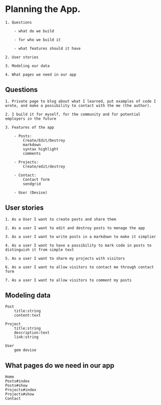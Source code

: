 # Planning the App.
    
    1. Questions
        
        - what do we build
        
        - for who we build it
        
        - what features should it have
        
    2. User stories
    
    3. Modeling our data
    
    4. What pages we need in our app
    
## Questions

    1. Private page to blog about what I learned, put examples of code I wrote, and make a possibility to contact with the me (the author).
    
    2. I build it for myself, for the community and for potential employers in the future
    
    3. Features of the app
    
        - Posts:
            Create/Edit/Destroy
            markdown
            syntax highlight
            comments
        
        - Projects:
            Create/edit/destroy
            
        - Contact:
            Contact form
            sendgrid
            
        - User (Devise)
    
## User stories

    1. As a User I want to create posts and share them
    
    2. As a user I want to edit and destroy posts to menage the app
    
    3. As a user I want to write posts in a markdown to make it simplier
    
    4. As a user I want to have a possibility to mark code in posts to distinguish it from simple text
    
    5. As a user I want to share my projects with visitors
    
    6. As a user I want to allow visitors to contact me through contact form
    
    7. As a user I want to allow visitors to comment my posts
    
## Modeling data

    Post
        title:string
        content:text
        
    Project
        title:string
        description:text
        link:string
        
    User
        gem devise
        
## What pages do we need in our app

    Home
    Posts#index
    Posts#show
    Projects#index
    Projects#show
    Contact
